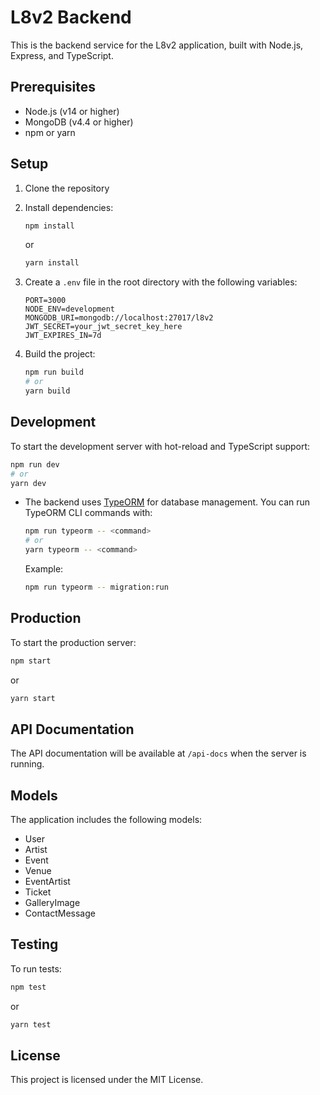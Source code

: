 # L8v2 Backend

This is the backend service for the L8v2 application, built with Node.js, Express, and TypeScript.

## Prerequisites

- Node.js (v14 or higher)
- MongoDB (v4.4 or higher)
- npm or yarn

## Setup

1. Clone the repository
2. Install dependencies:
   ```bash
   npm install
   ```
   or
   ```bash
   yarn install
   ```

3. Create a `.env` file in the root directory with the following variables:
   ```
   PORT=3000
   NODE_ENV=development
   MONGODB_URI=mongodb://localhost:27017/l8v2
   JWT_SECRET=your_jwt_secret_key_here
   JWT_EXPIRES_IN=7d
   ```

4. Build the project:
   ```bash
   npm run build
   # or
   yarn build
   ```

## Development

To start the development server with hot-reload and TypeScript support:
```bash
npm run dev
# or
yarn dev
```

- The backend uses [TypeORM](https://typeorm.io/) for database management. You can run TypeORM CLI commands with:
  ```bash
  npm run typeorm -- <command>
  # or
  yarn typeorm -- <command>
  ```
  Example:
  ```bash
  npm run typeorm -- migration:run
  ```

## Production

To start the production server:
```bash
npm start
```
or
```bash
yarn start
```

## API Documentation

The API documentation will be available at `/api-docs` when the server is running.

## Models

The application includes the following models:

- User
- Artist
- Event
- Venue
- EventArtist
- Ticket
- GalleryImage
- ContactMessage

## Testing

To run tests:
```bash
npm test
```
or
```bash
yarn test
```

## License

This project is licensed under the MIT License. 